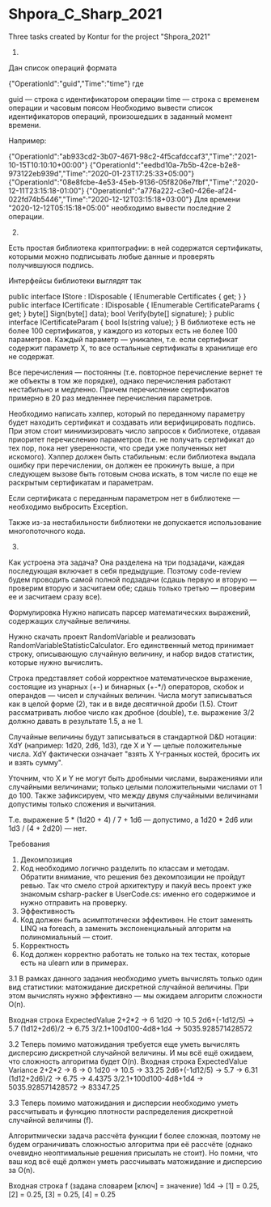 # Shpora_C_Sharp_2021
Three tasks created by Kontur for the project "Shpora_2021"

1. 
Дан список операций формата

{"OperationId":"guid","Time":"time"}
где

guid — строка с идентификатором операции
time — строка с временем операции и часовым поясом
Необходимо вывести список идентификаторов операций, произошедших в заданный момент времени.

Например:

{"OperationId":"ab933cd2-3b07-4671-98c2-4f5cafdccaf3","Time":"2021-10-15T10:10:10+00:00"}
{"OperationId":"eedbd10a-7b5b-42ce-b2e8-973122eb939d","Time":"2020-01-23T17:25:33+05:00"}
{"OperationId":"08e8fcbe-4e53-45eb-9136-05f8206e7fbf","Time":"2020-12-11T23:15:18-01:00"}
{"OperationId":"a776a222-c3e0-426e-af24-022fd74b5446","Time":"2020-12-12T03:15:18+03:00"}
Для времени "2020-12-12T05:15:18+05:00" необходимо вывести последние 2 операции.


2. 
Есть простая библиотека криптографии: в ней содержатся сертификаты, которыми можно подписывать любые данные и проверять получившуюся подпись.

Интерфейсы библиотеки выглядят так

public interface IStore : IDisposable
{
    IEnumerable<ICertificate> Certificates { get; }
}
public interface ICertificate : IDisposable
{
    IEnumerable<ICertificateParam> CertificateParams { get; }
    byte[] Sign(byte[] data);
    bool Verify(byte[] signature);
}
public interface ICertificateParam
{
    bool Is(string value);
}
В библиотеке есть не более 100 сертификатов, у каждого из которых есть не более 100 параметров. Каждый параметр — уникален, т.е. если сертификат содержит параметр X, то все остальные сертификаты в хранилище его не содержат.

Все перечисления — постоянны (т.е. повторное перечисление вернет те же объекты в том же порядке), однако перечисления работают нестабильно и медленно. Причем перечисление сертификатов примерно в 20 раз медленнее перечисления параметров.

Необходимо написать хэлпер, который по переданному параметру будет находить сертификат и создавать или верифицировать подпись. При этом стоит минимизировать число запросов к библиотеке, отдавая приоритет перечислению параметров (т.е. не получать сертификат до тех пор, пока нет уверенности, что среди уже полученных нет искомого). Хэлпер должен быть стабильным: если библиотека выдала ошибку при перечислении, он должен ее прокинуть выше, а при следующем вызове быть готовым снова искать, в том числе по еще не раскрытым сертификатам и параметрам.

Если сертификата с переданным параметром нет в библиотеке — необходимо выбросить Exception.

Также из-за нестабильности библиотеки не допускается использование многопоточного кода.


3. 
Как устроена эта задача?
Она разделена на три подзадачи, каждая последующая включает в себя предыдущие. Поэтому code-review будем проводить самой полной подзадачи (сдашь первую и вторую — проверим вторую и засчитаем обе; сдашь только третью — проверим ее и засчитаем сразу все).

Формулировка
Нужно написать парсер математических выражений, содержащих случайные величины.

Нужно скачать проект RandomVariable и реализовать RandomVariableStatisticCalculator. Его единственный метод принимает строку, описывающую случайную величину, и набор видов статистик, которые нужно вычислить.

Строка представляет собой корректное математическое выражение, состоящие из унарных (+-) и бинарных (+-*/) операторов, скобок и операндов — чисел и случайных величин. Числа могут записываться как в целой форме (2), так и в виде десятичной дроби (1.5). Стоит рассматривать любое число как дробное (double), т.е. выражение 3/2 должно давать в результате 1.5, а не 1.

Случайные величины будут записываться в стандартной D&D нотации: XdY (например: 1d20, 2d6, 1d3), где X и Y — целые положительные числа. XdY фактически означает "взять X Y-гранных костей, бросить их и взять сумму".

Уточним, что X и Y не могут быть дробными числами, выражениями или случайными величинами; только целыми положительными числами от 1 до 100. Также зафиксируем, что между двумя случайными величинами допустимы только сложения и вычитания.

Т.е. выражение 5 * (1d20 + 4) / 7 + 1d6 — допустимо, а 1d20 * 2d6 или 1d3 / (4 + 2d20) — нет.

Требования
1. Декомпозиция
2. Код необходимо логично разделить по классам и методам. Обратити внимание, что решения без декомпозиции не пройдут ревью. Так что смело строй архитектуру и пакуй весь проект уже знакомым csharp-packer в UserCode.cs: именно его содержимое и нужно отправить на проверку.
3. Эффективность
4. Код должен быть асимптотически эффективен. Не стоит заменять LINQ на foreach, а заменить экспоненциальный алгоритм на полиномиальный — стоит.
5. Корректность
6. Код должен корректно работать не только на тех тестах, которые есть на ulearn или в примерах.

3.1 В рамках данного задания необходимо уметь вычислять только один вид статистики: матожидание дискретной случайной величины. При этом вычислять нужно эффективно — мы ожидаем алгоритм сложности O(n).

Входная строка	ExpectedValue
2+2*2 ->	6
1d20 ->	10.5
2d6+(-1d12/5) ->	5.7
(1d12+2d6)/2 ->	6.75
3/2.1+100d100-4d8+1d4 ->	5035.928571428572

3.2 Теперь помимо матожидания требуется еще уметь вычислять дисперсию дискретной случайной величины. И мы всё ещё ожидаем, что сложность алгоритма будет O(n).
Входная строка	ExpectedValue	Variance
2+2*2 ->	6 ->	0
1d20 ->	10.5 ->	33.25
2d6+(-1d12/5) ->	5.7 ->	6.31
(1d12+2d6)/2 ->	6.75 ->	4.4375
3/2.1+100d100-4d8+1d4 ->	5035.928571428572 ->	83347.25

3.3 Теперь помимо матожидания и дисперсии необходимо уметь рассчитывать и функцию плотности распределения дискретной случайной величины (f).

Алгоритмически задача рассчёта функции f более сложная, поэтому не будем ограничивать сложностью алгоритма при её рассчёте (однако очевидно неоптимальные решения присылать не стоит). Но помни, что ваш код всё ещё должен уметь рассчиывать матожидание и дисперсию за O(n).

Входная строка	f (задана словарем [ключ] = значение)
1d4 -> 	[1] = 0.25, [2] = 0.25, [3] = 0.25, [4] = 0.25

